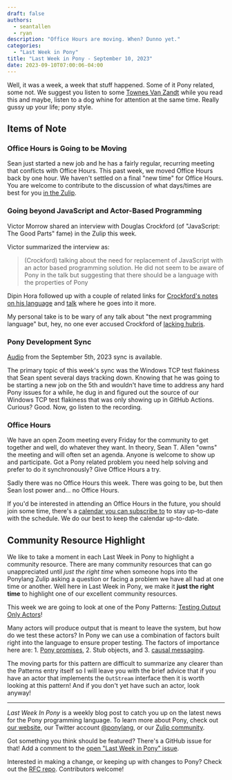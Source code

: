 ```yaml
---
draft: false
authors:
  - seantallen
  - ryan
description: "Office Hours are moving. When? Dunno yet."
categories:
  - "Last Week in Pony"
title: "Last Week in Pony - September 10, 2023"
date: 2023-09-10T07:00:06-04:00
---
```


Well, it was a week, a week that stuff happened. Some of it Pony related, some not. We suggest you listen to some [Townes Van Zandt](https://www.youtube.com/watch?v=bZqN0km-pJg) while you read this and maybe, listen to a dog whine for attention at the same time. Really gussy up your life; pony style.

<!-- more -->

## Items of Note

### Office Hours is Going to be Moving

Sean just started a new job and he has a fairly regular, recurring meeting that conflicts with Office Hours. This past week, we moved Office Hours back by one hour. We haven't settled on a final "new time" for Office Hours. You are welcome to contribute to the discussion of what days/times are best for you [in the Zulip](https://ponylang.zulipchat.com/#narrow/stream/189934-general/topic/Office.20hours.20-.20need.20to.20change.20the.20time).

### Going beyond JavaScript and Actor-Based Programming

Victor Morrow shared an interview with Douglas Crockford (of "JavaScript: The Good Parts" fame) in the Zulip this week.

Victor summarized the interview as:

> (Crockford) talking about the need for replacement of JavaScript with an actor based programming solution. He did not seem to be aware of Pony in the talk but suggesting that there should be a language with the properties of Pony

Dipin Hora followed up with a couple of related links for [Crockford's notes on his language](https://www.crockford.com/misty/) and [talk](https://www.youtube.com/watch?v=R2idkNdKqpQ) where he goes into it more.

My personal take is to be wary of any talk about "the next programming language" but, hey, no one ever accused Crockford of [lacking hubris](https://www.youtube.com/watch?v=g4-3TPjRoSQ).

### Pony Development Sync

[Audio](https://vimeo.com/917349560) from the September 5th, 2023 sync is available.

The primary topic of this week's sync was the Windows TCP test flakiness that Sean spent several days tracking down. Knowing that he was going to be starting a new job on the 5th and wouldn't have time to address any hard Pony issues for a while, he dug in and figured out the source of our Windows TCP test flakiness that was only showing up in GitHub Actions. Curious? Good. Now, go listen to the recording.

### Office Hours

We have an open Zoom meeting every Friday for the community to get together and well, do whatever they want. In theory, Sean T. Allen "owns" the meeting and will often set an agenda. Anyone is welcome to show up and participate. Got a Pony related problem you need help solving and prefer to do it synchronously? Give Office Hours a try.

Sadly there was no Office Hours this week. There was going to be, but then Sean lost power and... no Office Hours.

If you'd be interested in attending an Office Hours in the future, you should join some time, there's a [calendar you can subscribe to](https://calendar.google.com/calendar/ical/4465e68ae24131ae00461a40893f2637a2c9ac510e311a44ff78680e2f183ce3%40group.calendar.google.com/public/basic.ics) to stay up-to-date with the schedule. We do our best to keep the calendar up-to-date.

## Community Resource Highlight

We like to take a moment in each Last Week in Pony to highlight a community resource. There are many community resources that can go unappreciated until _just the right time_ when someone hops into the Ponylang Zulip asking a question or facing a problem we have all had at one time or another. Well here in Last Week in Pony, we make it **just the right time** to highlight one of our excellent community resources.

This week we are going to look at one of the Pony Patterns: [Testing Output Only Actors](https://patterns.ponylang.io/testing/output-only-actors)!

Many actors will produce output that is meant to leave the system, but how do we test these actors? In Pony we can use a combination of factors built right into the language to ensure proper testing. The factors of importance here are: 1. [Pony promises](https://stdlib.ponylang.io/promises--index/), 2. Stub objects, and 3. [causal messaging](https://www.ponylang.io/faq/runtime/#causal-messaging).

The moving parts for this pattern are difficult to summarize any clearer than the Patterns entry itself so I will leave you with the brief advice that if you have an actor that implements the `OutStream` interface then it is worth looking at this pattern! And if you don't yet have such an actor, look anyway!

---

_Last Week In Pony_ is a weekly blog post to catch you up on the latest news for the Pony programming language. To learn more about Pony, check out [our website](https://ponylang.io), our Twitter account [@ponylang](https://twitter.com/ponylang), or our [Zulip community](https://ponylang.zulipchat.com).

Got something you think should be featured? There's a GitHub issue for that! Add a comment to the [open "Last Week in Pony" issue](https://github.com/ponylang/ponylang.github.io/issues?q=is%3Aissue+is%3Aopen+label%3Alast-week-in-pony).

Interested in making a change, or keeping up with changes to Pony? Check out the [RFC repo](https://github.com/ponylang/rfcs). Contributors welcome!
